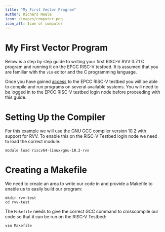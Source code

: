 ```yaml
---
title: "My First Vector Program"
author: Richard Neale
icon: /images/computer.png
icon_alt: Icon of computer
---
```


# My First Vector Program

Below is a step by step guide to writing your first RISC-V RVV 0.7.1 C program and running it on the EPCC RISC-V testbed.  It is assumed that you are familiar with the `vim` editor and the C programming language.

Once you have gained [access](https://riscv.epcc.ed.ac.uk/documentation/access/) to the EPCC RISC-V testbed you will be able to compile and run programs on several available systems.  You will need to be logged in to the EPCC RISC-V testbed login node before proceeding with this guide.

# Setting Up the Compiler

For this example we will use the GNU GCC compiler version 10.2 with support for RVV.  To enable this on the RISC-V Testbed login node we need to load the correct module:

```
module load riscv64-linux/gnu-10.2-rvv
```

# Creating a Makefile

We need to create an area to write our code in and provide a Makefile to enable us to easily build our program:

```
mkdir rvv-test
cd rvv-test
```

The `Makefile` needs to give the correct GCC command to crosscompile our code so that it can be run on the RISC-V Testbed:

```
vim Makefile
```
